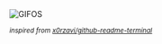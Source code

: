 <div align="justify">
<picture>
    <source media="(prefers-color-scheme: dark)" srcset="https://i.ibb.co/twrwkgT1/output-gif.gif">
    <source media="(prefers-color-scheme: light)" srcset="https://i.ibb.co/twrwkgT1/output-gif.gif">
    <img alt="GIFOS" src="https://i.ibb.co/twrwkgT1/output-gif.gif">
</picture>

<sub><i>inspired from [x0rzavi/github-readme-terminal](https://github.com/x0rzavi/github-readme-terminal)</i></sub>

</div>

<!-- Image deletion URL: https://ibb.co/mrWr1kVP/ac5de1ea95c10d7e1aa44228f5a1ad70 -->